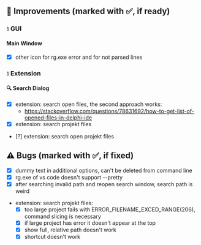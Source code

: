 <!--

Version:     v2.8.1-beta
PrevVersion: v2.8.0-beta

Help Formatting:
https://docs.github.com/en/get-started/writing-on-github/getting-started-with-writing-and-formatting-on-github/basic-writing-and-formatting-syntax, 
https://github.com/ikatyang/emoji-cheat-sheet/blob/master/README.md)

### :mag: Search Dialog
# + new featuren
# + new feature
 
### :warning: Bug Fixes
#* bug

-->

## :rocket: Improvements (marked with :white_check_mark:, if ready)

### :droplet: GUI

#### Main Window
- [x] other icon for rg.exe error and for not parsed lines
<!-- #### :mag: Search Dialog -->

### :droplet: Extension

#### :mag: Search Dialog
- [x] extension: search open files, the second approach works: 
    - https://stackoverflow.com/questions/78631692/how-to-get-list-of-opened-files-in-delphi-ide
- [x] extension: search projekt files
- [?] extension: search open projekt files

## :warning: Bugs (marked with :white_check_mark:, if fixed)
- [x] dummy text in additional options, can't be deleted from command line
- [x] rg.exe of vs code doesn't support --pretty
- [x] after searching invalid path and reopen search window, search path is weird
- extension: search projekt files:
  - [x] too large project fails with ERROR_FILENAME_EXCED_RANGE(206), command slicing is necessary
  - [x] if large project has error it doesn't appear at the top
  - [x] show full, relative path doesn't work
  - [x] shortcut doesn't work

